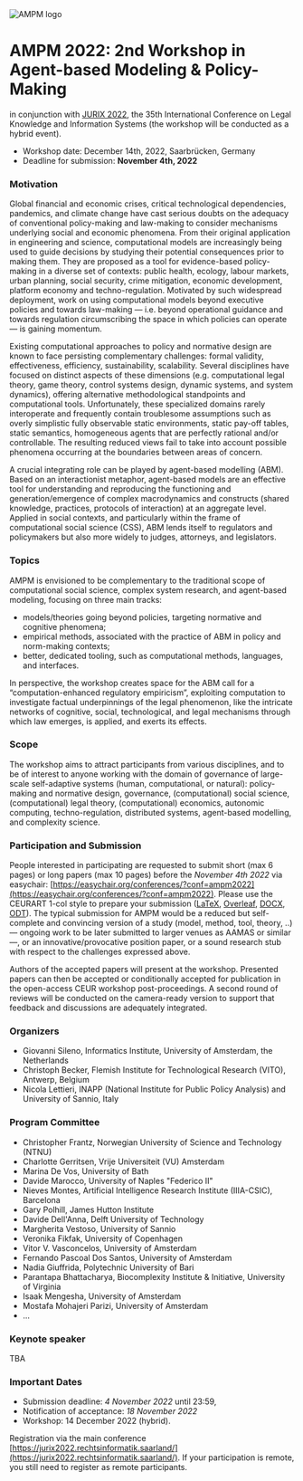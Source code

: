 <img src="https://polder.center/wp-content/uploads/2021/10/AMPM-2021.png" alt="AMPM logo">

# AMPM 2022: 2nd Workshop in Agent-based Modeling & Policy-Making 
in conjunction with [JURIX 2022](https://jurix2022.rechtsinformatik.saarland/), the 35th International Conference on Legal Knowledge and Information Systems (the workshop will be conducted as a hybrid event).

- Workshop date: December 14th, 2022, Saarbrücken, Germany
- Deadline for submission: **November 4th, 2022**

### Motivation

Global financial and economic crises, critical technological dependencies, pandemics, and climate change have cast serious doubts on the adequacy of conventional policy-making and law-making to consider mechanisms underlying social and economic phenomena. From their original application in engineering and science, computational models are increasingly being used to guide decisions by studying their potential consequences prior to making them. 
They are proposed as a tool for evidence-based policy-making in a diverse set of contexts: public health, ecology, labour markets, urban planning, social security, crime mitigation, economic development, platform economy and techno-regulation. Motivated by such widespread deployment, work on using computational models beyond executive policies and towards law-making — i.e. beyond operational guidance and towards regulation circumscribing the space in which policies can operate — is gaining momentum.

Existing computational approaches to policy and normative design are known to face persisting complementary challenges: formal validity, effectiveness, efficiency, sustainability, scalability. Several disciplines have focused on distinct aspects of these dimensions (e.g. computational legal theory, game theory, control systems design, dynamic systems, and system dynamics), offering alternative methodological standpoints and computational tools. Unfortunately, these specialized domains rarely interoperate and frequently contain troublesome assumptions such as overly simplistic fully observable static environments, static pay-off tables, static semantics, homogeneous agents that are perfectly rational and/or controllable. The resulting reduced views fail to take into account possible phenomena occurring at the boundaries between areas of concern.

A crucial integrating role can be played by agent-based modelling (ABM). Based on an interactionist metaphor, agent-based models are an effective tool for understanding and reproducing the functioning and generation/emergence of complex macrodynamics and constructs (shared knowledge, practices, protocols of interaction) at an aggregate level. Applied in social contexts, and particularly within the frame of computational social science (CSS), ABM lends itself to regulators and policymakers but also more widely to judges, attorneys, and legislators.

### Topics

AMPM is envisioned to be complementary to the traditional scope of computational social science, complex system research, and agent-based modeling, focusing on three main tracks: 

- models/theories going beyond policies, targeting normative and cognitive phenomena; 
- empirical methods, associated with the practice of ABM in policy and norm-making contexts; 
- better, dedicated tooling, such as computational methods, languages, and interfaces.

In perspective, the workshop creates space for the ABM call for a “computation-enhanced regulatory empiricism”, exploiting computation to investigate factual underpinnings of the legal phenomenon, like the intricate networks of cognitive, social, technological, and legal mechanisms through which law emerges, is applied, and exerts its effects.

### Scope

The workshop aims to attract participants from various disciplines, and to be of interest to anyone working with the domain of governance of large-scale self-adaptive systems (human, computational, or natural): policy-making and normative design, governance, (computational) social science, (computational) legal theory, (computational) economics, autonomic computing, techno-regulation, distributed systems, agent-based modelling, and complexity science.

### Participation and Submission

People interested in participating are requested to submit short (max 6 pages) or long papers (max 10 pages) before the *November 4th 2022* via easychair: [https://easychair.org/conferences/?conf=ampm2022](https://easychair.org/conferences/?conf=ampm2022). Please use the CEURART 1-col style to prepare your submission ([LaTeX](http://ceur-ws.org/Vol-XXX/CEURART.zip), [Overleaf](https://www.overleaf.com/latex/templates/template-for-submissions-to-ceur-workshop-proceedings-ceur-ws-dot-org/hpvjjzhjxzjk), [DOCX](http://ceur-ws.org/Vol-XXX/CEUR-Template-1col.docx), [ODT](http://ceur-ws.org/Vol-XXX/CEUR-Template-1col.odt)). The typical submission for AMPM would be a reduced but self-complete and convincing version of a study (model, method, tool, theory, ..) — ongoing work to be later submitted to larger venues as AAMAS or similar —, or an innovative/provocative position paper, or a sound research stub with respect to the challenges expressed above.

Authors of the accepted papers will present at the workshop. Presented papers can then be accepted or conditionally accepted for publication in the open-access CEUR workshop post-proceedings. A second round of reviews will be conducted on the camera-ready version to support that feedback and discussions are adequately integrated.

### Organizers

- Giovanni Sileno, Informatics Institute, University of Amsterdam, the Netherlands
- Christoph Becker, Flemish Institute for Technological Research (VITO), Antwerp, Belgium
- Nicola Lettieri, INAPP (National Institute for Public Policy Analysis) and University of Sannio, Italy

### Program Committee

- Christopher	Frantz, Norwegian University of Science and Technology (NTNU)
- Charlotte	Gerritsen, Vrije Universiteit (VU) Amsterdam
- Marina De Vos, University of Bath
- Davide Marocco, University of Naples "Federico II"
- Nieves Montes, Artificial Intelligence Research Institute (IIIA-CSIC), Barcelona
- Gary Polhill, James Hutton Institute
- Davide Dell'Anna, Delft University of Technology
- Margherita Vestoso, University of Sannio
- Veronika Fikfak, University of Copenhagen
- Vitor V. Vasconcelos, University of Amsterdam
- Fernando Pascoal Dos Santos, University of Amsterdam
- Nadia	Giuffrida, Polytechnic University of Bari
- Parantapa Bhattacharya, Biocomplexity Institute & Initiative, University of Virginia
- Isaak	Mengesha, University of Amsterdam
- Mostafa Mohajeri Parizi, University of Amsterdam
- ...

### Keynote speaker

TBA

### Important Dates

- Submission deadline: *4 November 2022* until 23:59,
- Notification of acceptance: *18 November 2022*
- Workshop: 14 December 2022 (hybrid).

Registration via the main conference [https://jurix2022.rechtsinformatik.saarland/](https://jurix2022.rechtsinformatik.saarland/). If your participation is remote, you still need to register as remote participants.

